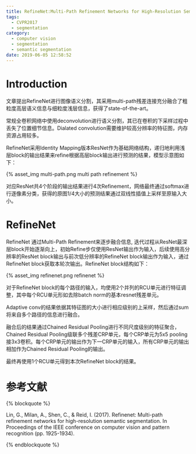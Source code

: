 ```yaml
---
title: RefineNet:Multi-Path Refinement Networks for High-Resolution Semantic Segmentation
tags:
  - CVPR2017
  - segmentation
category:
  - computer vision
  - segmentation
  - semantic segmentation
date: 2019-06-05 12:58:52
---
```


# Introduction

文章提出RefineNet进行图像语义分割，其采用multi-path残差连接充分融合了粗粒度高层语义信息与细粒度浅层信息，获得了state-of-the-art。

常规全卷积网络中使用deconvolution进行语义分割，其已在卷积的下采样过程中丢失了位置细节信息。Dialated convolution需要维护较高分辨率的特征图，内存资源占用较多。

RefineNet采用Identity Mapping版本ResNet作为基础网络结构，递归地利用浅层block的输出结果来refine根据高层block输出进行预测的结果，模型示意图如下：

{% asset_img multi-path.png multi path refinement %}

对应ResNet共4个阶段的输出结果进行4次Refinement，网络最终通过softmax进行逐像素分类，获得的原图1/4大小的预测结果通过双线性插值上采样至原输入大小。

# RefineNet

RefineNet 通过Multi-Path Refinement来逐步融合信息, 迭代过程从ResNet最深层block开始逐渐向上，初始Refine步仅使用ResNet输出作为输入，后续使用高分辨率的ResNet block输出与前次低分辨率的RefineNet block输出作为输入，通过RefineNet block获取本轮次输出。RefineNet block结构如下：

{% asset_img refinenet.png refinenet %}

对于RefineNet block的每个路径的输入，均使用2个并列的RCU单元进行特征调整，其中每个RCU单元形如去除batch norm的基本resnet残差单元。

Adaptive conv的结果依据其特征图的大小进行相应级别的上采样，然后通过sum将来自多个路径的信息进行融合。

融合后的结果通过Chained Residual Pooling进行不同尺度级别的特征聚合，Chained Residual Pooling级联多个残差CRP单元，每个CRP单元为5x5 pooling接3x3卷积。每个CRP单元的输出作为下一CRP单元的输入，所有CRP单元的输出相加作为Chained Residual Pooling的输出。

最终再使用1个RCU单元得到本次RefineNet block的结果。

# 参考文献

{% blockquote %}

Lin, G., Milan, A., Shen, C., & Reid, I. (2017). Refinenet: Multi-path refinement networks for high-resolution semantic segmentation. In Proceedings of the IEEE conference on computer vision and pattern recognition (pp. 1925-1934).

{% endblockquote %}
